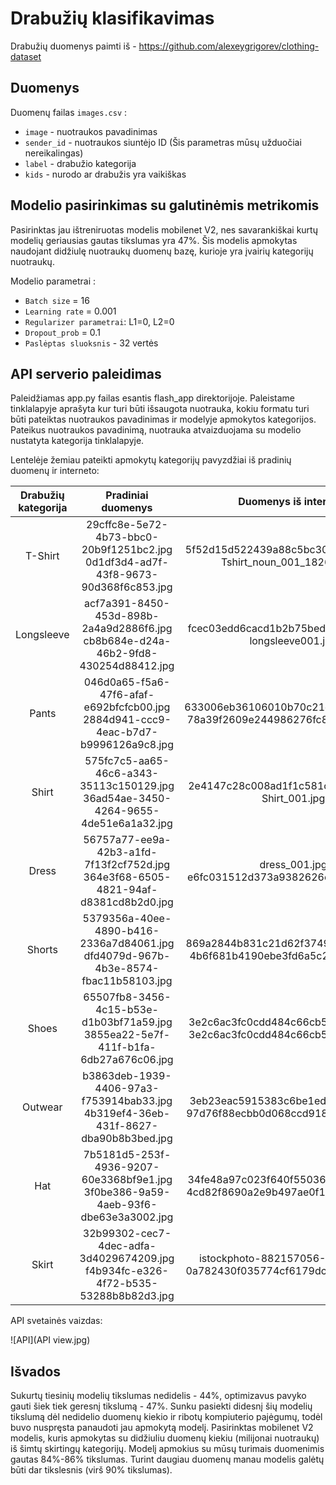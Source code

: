 # Drabužių klasifikavimas
Drabužių duomenys paimti iš - https://github.com/alexeygrigorev/clothing-dataset
## Duomenys
Duomenų failas `images.csv` :
- `image` - nuotraukos pavadinimas
- `sender_id` - nuotraukos siuntėjo ID (Šis parametras mūsų užduočiai nereikalingas)
- `label` - drabužio kategorija
- `kids` - nurodo ar drabužis yra vaikiškas

## Modelio pasirinkimas su galutinėmis metrikomis
Pasirinktas jau ištreniruotas modelis mobilenet V2, nes savarankiškai kurtų modelių geriausias gautas tikslumas yra 47%. 
Šis modelis apmokytas naudojant didžiulę nuotraukų duomenų bazę, kurioje yra įvairių kategorijų nuotraukų.

Modelio parametrai :
-    `Batch size` = 16
-    `Learning rate` = 0.001
-    `Regularizer parametrai`: L1=0, L2=0
-    `Dropout_prob` = 0.1
-    `Paslėptas sluoksnis` - 32 vertės

## API serverio paleidimas
Paleidžiamas app.py failas esantis flash_app direktorijoje. Paleistame tinklalapyje aprašyta kur turi būti išsaugota 
nuotrauka, kokiu formatu turi būti pateiktas nuotraukos pavadinimas ir modelyje apmokytos kategorijos.
Pateikus nuotraukos pavadinimą, nuotrauka atvaizduojama su modelio nustatyta kategorija tinklalapyje.

Lentelėje žemiau pateikti apmokytų kategorijų pavyzdžiai iš pradinių duomenų ir interneto:

| Drabužių kategorija | Pradiniai duomenys | Duomenys iš interneto |
| :---------: | :---------------: | :---------: |
| T-Shirt | 29cffc8e-5e72-4b73-bbc0-20b9f1251bc2.jpg<br>0d1df3d4-ad7f-43f8-9673-90d368f6c853.jpg | 5f52d15d522439a88c5bc30dee8300eb.jpg<br>Tshirt_noun_001_18267_2.jpg |
| Longsleeve | acf7a391-8450-453d-898b-2a4a9d2886f6.jpg<br>cb8b684e-d24a-46b2-9fd8-430254d88412.jpg | fcec03edd6cacd1b2b75bedb3064b8ac.jpg<br>longsleeve001.jpg |
| Pants | 046d0a65-f5a6-47f6-afaf-e692bfcfcb00.jpg<br>2884d941-ccc9-4eac-b7d7-b9996126a9c8.jpg | 633006eb36106010b70c21cddc5aa8a9.jpg<br>78a39f2609e244986276fc83fa11652b.jpg|
| Shirt | 575fc7c5-aa65-46c6-a343-35113c150129.jpg<br>36ad54ae-3450-4264-9655-4de51e6a1a32.jpg | 2e4147c28c008ad1f1c581c1c503f7fb.jpg<br>Shirt_001.jpg |
| Dress | 56757a77-ee9a-42b3-a1fd-7f13f2cf752d.jpg<br>364e3f68-6505-4821-94af-d8381cd8b2d0.jpg | dress_001.jpg<br>e6fc031512d373a9382626e1afb0ca6a.jpg|
| Shorts | 5379356a-40ee-4890-b416-2336a7d84061.jpg<br>dfd4079d-967b-4b3e-8574-fbac11b58103.jpg | 869a2844b831c21d62f37498cf6c21d3.jpg<br>4b6f681b4190ebe3fd6a5c2df84ab0f9.jpg |
| Shoes | 65507fb8-3456-4c15-b53e-d1b03bf71a59.jpg<br>3855ea22-5e7f-411f-b1fa-6db27a676c06.jpg | 3e2c6ac3fc0cdd484c66cb5b966fabe6.jpg<br>3e2c6ac3fc0cdd484c66cb5b966fabe6.jpg |
| Outwear | b3863deb-1939-4406-97a3-f753914bab33.jpg<br>4b319ef4-36eb-431f-8627-dba90b8b3bed.jpg | 3eb23eac5915383c6be1ed47c6fcf2fc.jpg<br>97d76f88ecbb0d068ccd91804be9ad9a.jpg |
| Hat | 7b5181d5-253f-4936-9207-60e3368bf9e1.jpg<br>3f0be386-9a59-4aeb-93f6-dbe63e3a3002.jpg | 34fe48a97c023f640f55036dce56c934.jpg<br>4cd82f8690a2e9b497ae0f12061459a1.jpg |
| Skirt | 32b99302-cec7-4dec-adfa-3d4029674209.jpg<br>f4b934fc-e326-4f72-b535-53288b8b82d3.jpg | istockphoto-882157056-612x612.jpg<br>0a782430f035774cf6179dcc952d3d15.jpg |

API svetainės vaizdas:

![API](API view.jpg)
## Išvados
Sukurtų tiesinių modelių tikslumas nedidelis - 44%, optimizavus pavyko gauti šiek tiek geresnį tikslumą - 47%.
Sunku pasiekti didesnį šių modelių tikslumą dėl nedidelio duomenų kiekio ir ribotų kompiuterio pajėgumų, todėl
buvo nuspręsta panaudoti jau apmokytą modelį. Pasirinktas mobilenet V2 modelis, kuris apmokytas su didžiuliu duomenų
kiekiu (milijonai nuotraukų) iš šimtų skirtingų kategorijų. Modelį apmokius su mūsų turimais duomenimis gautas 84%-86%
tikslumas. Turint daugiau duomenų manau modelis galėtų būti dar tikslesnis (virš 90% tikslumas).
